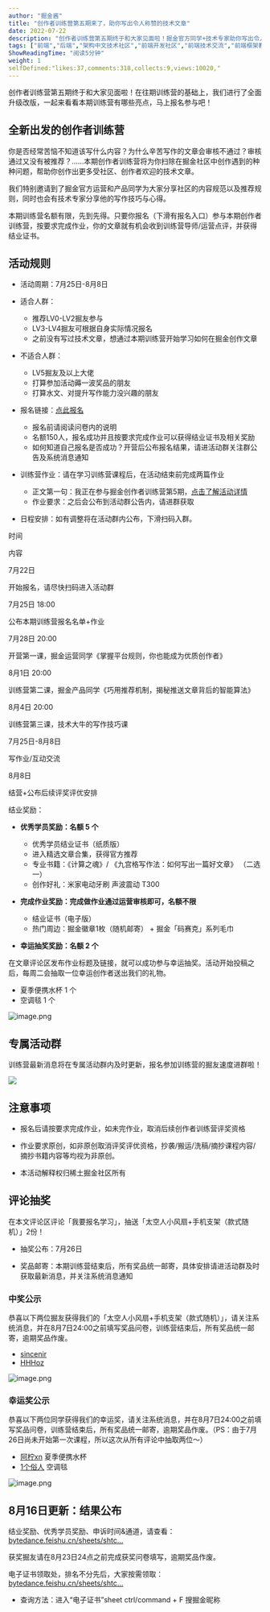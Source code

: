 ```yaml
---
author: "掘金酱"
title: "创作者训练营第五期来了，助你写出令人称赞的技术文章"
date: 2022-07-22
description: "创作者训练营第五期终于和大家见面啦！掘金官方同学+技术专家助你写出令人称赞的技术文章，150个名额，马上报名参与吧！"
tags: ["前端","后端","架构中文技术社区","前端开发社区","前端技术交流","前端框架教程","JavaScript 学习资源","CSS 技巧与最佳实践","HTML5 最新动态","前端工程师职业发展","开源前端项目","前端技术趋势"]
ShowReadingTime: "阅读5分钟"
weight: 1
selfDefined:"likes:37,comments:318,collects:9,views:10020,"
---
```

创作者训练营第五期终于和大家见面啦！在往期训练营的基础上，我们进行了全面升级改版，一起来看看本期训练营有哪些亮点，马上报名参与吧！

全新出发的创作者训练营
-----------

你是否经常苦恼不知道该写什么内容？为什么辛苦写作的文章会审核不通过？审核通过又没有被推荐？......本期创作者训练营将为你扫除在掘金社区中创作遇到的种种问题，帮助你创作出更多受社区、创作者欢迎的技术文章。

我们特别邀请到了掘金官方运营和产品同学为大家分享社区的内容规范以及推荐规则，同时也会有技术专家分享他的写作技巧与心得。

本期训练营名额有限，先到先得。只要你报名（下滑有报名入口）参与本期创作者训练营，按要求完成作业，你的文章就有机会收到训练营导师/运营点评，并获得结业证书。

活动规则
----

*   活动周期：7月25日-8月8日
    
*   适合人群：
    
    *   推荐LV0-LV2掘友参与
    *   LV3-LV4掘友可根据自身实际情况报名
    *   之前没有写过技术文章，想通过本期训练营开始学习如何在掘金创作文章

*   不适合人群：
    
    *   LV5掘友及以上大佬
    *   打算参加活动薅一波奖品的朋友
    *   打算水文、对提升写作能力没兴趣的朋友

*   报名链接：[点此报名](https://wenjuan.feishu.cn/m/cfm?t=s4GkFEaElkEi-51pg "https://wenjuan.feishu.cn/m/cfm?t=s4GkFEaElkEi-51pg")
    
    *   报名前请阅读问卷内的说明
    *   名额150人，报名成功并且按要求完成作业可以获得结业证书及相关奖励
    *   如何知道自己报名是否成功？开营后公布报名结果，请进活动群关注群公告及系统消息通知

*   训练营作业：请在学习训练营课程后，在活动结束前完成两篇作业
    
    *   正文第一句：我正在参与掘金创作者训练营第5期，[点击了解活动详情](https://juejin.cn/post/7123119385803390983 "https://juejin.cn/post/7123119385803390983")
    *   作业要求：之后会公布到活动群公告内，请进群获取

*   日程安排：如有调整将在活动群内公布，下滑扫码入群。

时间

内容

7月22日

开始报名，请尽快扫码进入活动群

7月25日 18:00

公布本期训练营报名名单+作业

7月28日 20:00

开营第一课，掘金运营同学《掌握平台规则，你也能成为优质创作者》

8月1日 20:00

训练营第二课，掘金产品同学《巧用推荐机制，揭秘推送文章背后的智能算法》

8月4日 20:00

训练营第三课，技术大牛的写作技巧课

7月25日-8月8日

写作业/互动交流

8月8日

结营+公布后续评奖评优安排

结业奖励：

*   **优秀学员奖励：名额 5 个**
    
    *   优秀学员结业证书（纸质版）
    *   进入精选文章合集，获得官方推荐
    *   专业书籍：《计算之魂》/ 《九宫格写作法：如何写出一篇好文章》 （二选一）
    *   创作好礼：米家电动牙刷 声波震动 T300

*   **完成作业奖励：完成做作业通过运营审核即可，名额不限**
    
    *   结业证书（电子版）
    *   热门周边：掘金徽章1枚（随机邮寄） + 掘金「码赛克」系列毛巾

*   **幸运抽奖奖励：名额 2 个**

在文章评论区发布作业标题及链接，就可以成功参与幸运抽奖。活动开始投稿之后，每周二会抽取一位幸运创作者送出我们的礼物。

*   夏季便携水杯 1 个
*   空调毯 1 个

![image.png](/images/jueJin/3fe60c702ba8486.png)

专属活动群
-----

训练营最新消息将在专属活动群内及时更新，报名参加训练营的掘友速度进群啦！

![](/images/jueJin/da260923b9be480.png)

注意事项
----

*   报名后请按要求完成作业，如未完作业，取消后续创作者训练营评奖资格

*   作业要求原创，如非原创取消评奖评优资格，抄袭/搬运/洗稿/摘抄课程内容/摘抄书籍内容等均视为非原创。

*   本活动解释权归稀土掘金社区所有

评论抽奖
----

在本文评论区评论「我要报名学习」，抽送「太空人小风扇+手机支架（款式随机）」2份！

*   抽奖公布：7月26日

*   奖品邮寄：本期训练营结束后，所有奖品统一邮寄，具体安排请进活动群及时获取最新消息，并关注系统消息通知

### 中奖公示

恭喜以下两位掘友获得我们的「太空人小风扇+手机支架（款式随机）」，请关注系统消息，并在8月7日24:00之前填写奖品问卷，训练营结束后，所有奖品统一邮寄，逾期奖品作废。

*   [sincenir](https://juejin.cn/user/1688446222468231 "https://juejin.cn/user/1688446222468231")
*   [HHHoz](https://juejin.cn/user/4178564219693671 "https://juejin.cn/user/4178564219693671")

![image.png](/images/jueJin/1b9b59c181f041e.png)

### 幸运奖公示

恭喜以下两位同学获得我们的幸运奖，请关注系统消息，并在8月7日24:00之前填写奖品问卷，训练营结束后，所有奖品统一邮寄，逾期奖品作废。（PS：由于7月26日尚未开始第一次课程，所以这次从所有评论中抽取两位～）

*   [阿柠xn](https://juejin.cn/user/3998294937176727 "https://juejin.cn/user/3998294937176727") 夏季便携水杯
*   [1个俗人](https://juejin.cn/user/3281369725674984 "https://juejin.cn/user/3281369725674984") 空调毯

![image.png](/images/jueJin/91af0adcacb34c8.png)

8月16日更新：结果公布
------------

结业奖励、优秀学员奖励、申诉时间&通道，请查看：[bytedance.feishu.cn/sheets/shtc…](https://bytedance.feishu.cn/sheets/shtcnJUr2uiwkW9Spw0M1KPlxIh "https://bytedance.feishu.cn/sheets/shtcnJUr2uiwkW9Spw0M1KPlxIh")

获奖掘友请在8月23日24点之前完成获奖问卷填写，逾期奖品作废。

电子证书领取处，排名不分先后，大家按需领取：[bytedance.feishu.cn/sheets/shtc…](https://bytedance.feishu.cn/sheets/shtcnAm69sJYWNgELTCVMfPzc4e "https://bytedance.feishu.cn/sheets/shtcnAm69sJYWNgELTCVMfPzc4e")

*   查询方法：进入“电子证书”sheet ctrl/command + F 搜掘金昵称